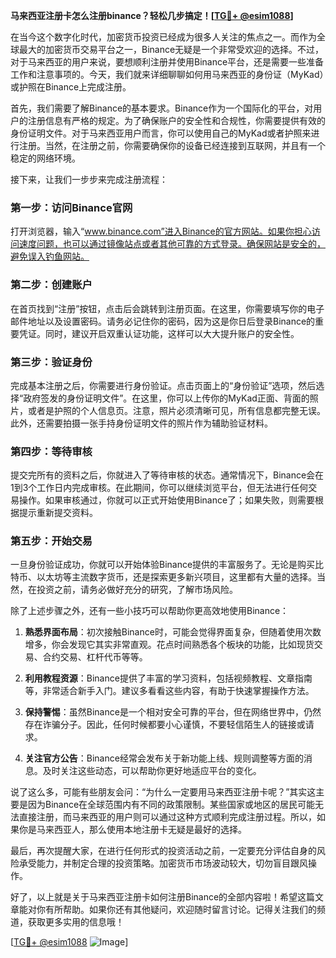 **马来西亚注册卡怎么注册binance？轻松几步搞定！[[TG💪+ @esim1088](https://t.me/s/esim1088)]**

在当今这个数字化时代，加密货币投资已经成为很多人关注的焦点之一。而作为全球最大的加密货币交易平台之一，Binance无疑是一个非常受欢迎的选择。不过，对于马来西亚的用户来说，要想顺利注册并使用Binance平台，还是需要一些准备工作和注意事项的。今天，我们就来详细聊聊如何用马来西亚的身份证（MyKad）或护照在Binance上完成注册。

首先，我们需要了解Binance的基本要求。Binance作为一个国际化的平台，对用户的注册信息有严格的规定。为了确保账户的安全性和合规性，你需要提供有效的身份证明文件。对于马来西亚用户而言，你可以使用自己的MyKad或者护照来进行注册。当然，在注册之前，你需要确保你的设备已经连接到互联网，并且有一个稳定的网络环境。

接下来，让我们一步步来完成注册流程：

### 第一步：访问Binance官网

打开浏览器，输入“www.binance.com”进入Binance的官方网站。如果你担心访问速度问题，也可以通过镜像站点或者其他可靠的方式登录。确保网站是安全的，避免误入钓鱼网站。

### 第二步：创建账户

在首页找到“注册”按钮，点击后会跳转到注册页面。在这里，你需要填写你的电子邮件地址以及设置密码。请务必记住你的密码，因为这是你日后登录Binance的重要凭证。同时，建议开启双重认证功能，这样可以大大提升账户的安全性。

### 第三步：验证身份

完成基本注册之后，你需要进行身份验证。点击页面上的“身份验证”选项，然后选择“政府签发的身份证明文件”。在这里，你可以上传你的MyKad正面、背面的照片，或者是护照的个人信息页。注意，照片必须清晰可见，所有信息都完整无误。此外，还需要拍摄一张手持身份证明文件的照片作为辅助验证材料。

### 第四步：等待审核

提交完所有的资料之后，你就进入了等待审核的状态。通常情况下，Binance会在1到3个工作日内完成审核。在此期间，你可以继续浏览平台，但无法进行任何交易操作。如果审核通过，你就可以正式开始使用Binance了；如果失败，则需要根据提示重新提交资料。

### 第五步：开始交易

一旦身份验证成功，你就可以开始体验Binance提供的丰富服务了。无论是购买比特币、以太坊等主流数字货币，还是探索更多新兴项目，这里都有大量的选择。当然，在投资之前，请务必做好充分的研究，了解市场风险。

除了上述步骤之外，还有一些小技巧可以帮助你更高效地使用Binance：

1. **熟悉界面布局**：初次接触Binance时，可能会觉得界面复杂，但随着使用次数增多，你会发现它其实非常直观。花点时间熟悉各个板块的功能，比如现货交易、合约交易、杠杆代币等等。
   
2. **利用教程资源**：Binance提供了丰富的学习资料，包括视频教程、文章指南等，非常适合新手入门。建议多看看这些内容，有助于快速掌握操作方法。

3. **保持警惕**：虽然Binance是一个相对安全可靠的平台，但在网络世界中，仍然存在诈骗分子。因此，任何时候都要小心谨慎，不要轻信陌生人的链接或请求。

4. **关注官方公告**：Binance经常会发布关于新功能上线、规则调整等方面的消息。及时关注这些动态，可以帮助你更好地适应平台的变化。

说了这么多，可能有些朋友会问：“为什么一定要用马来西亚注册卡呢？”其实这主要是因为Binance在全球范围内有不同的政策限制。某些国家或地区的居民可能无法直接注册，而马来西亚的用户则可以通过这种方式顺利完成注册过程。所以，如果你是马来西亚人，那么使用本地注册卡无疑是最好的选择。

最后，再次提醒大家，在进行任何形式的投资活动之前，一定要充分评估自身的风险承受能力，并制定合理的投资策略。加密货币市场波动较大，切勿盲目跟风操作。

好了，以上就是关于马来西亚注册卡如何注册Binance的全部内容啦！希望这篇文章能对你有所帮助。如果你还有其他疑问，欢迎随时留言讨论。记得关注我们的频道，获取更多实用的信息哦！

[[TG💪+ @esim1088](https://t.me/s/esim1088) ![Image](https://i.postimg.cc/4NQfJmqS/Snipaste-2025-05-13-00-14-12.png)]